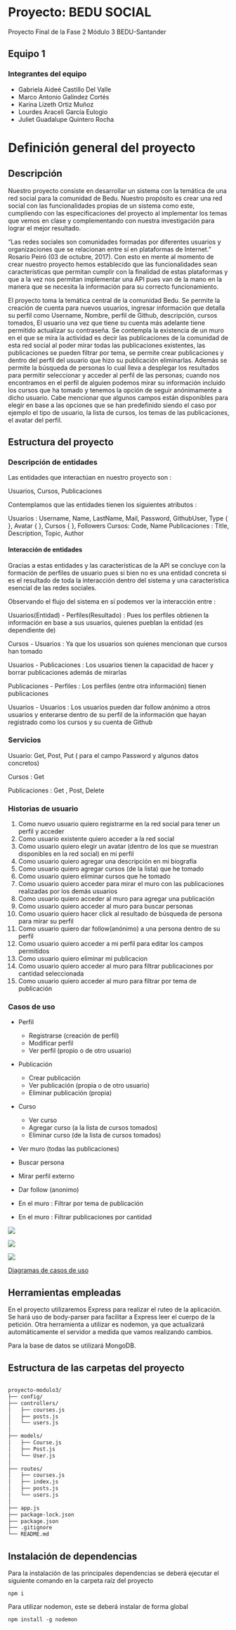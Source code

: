 # Proyecto: BEDU SOCIAL
Proyecto Final de la Fase 2 Módulo 3 BEDU-Santander

## Equipo 1
 
### Integrantes del equipo
* Gabriela Aideé Castillo Del Valle 
* Marco Antonio Galíndez Cortés 
* Karina Lizeth Ortiz Muñoz
* Lourdes Araceli García Eulogio 
* Juliet Guadalupe Quintero Rocha
 
# Definición general del proyecto #
## Descripción
Nuestro proyecto consiste en desarrollar un sistema con la temática de una red social para la comunidad de Bedu. Nuestro propósito es crear una red social con las funcionalidades propias de un sistema como este, cumpliendo con las especificaciones del proyecto al implementar los temas que vemos en clase y complementando con nuestra investigación para lograr el mejor resultado.  

“Las redes sociales son comunidades formadas por diferentes usuarios y organizaciones que se relacionan entre sí en plataformas de Internet.” Rosario Peiró (03 de octubre, 2017).
Con esto en mente al momento de crear nuestro proyecto hemos establecido que las funcionalidades sean características que permitan cumplir con la finalidad de estas plataformas y que a la vez nos permitan implementar una API pues van de la mano en la manera que se necesita la información para su correcto funcionamiento.

El proyecto toma la temática central de la comunidad Bedu. Se permite la creación de cuenta para nuevos usuarios, ingresar información que detalla su perfil como Username, Nombre, perfil de Github, descripción,  cursos tomados, El usuario una vez que tiene su cuenta más adelante tiene permitido actualizar su contraseña. Se contempla la existencia de un muro en el que se mira la actividad es decir las publicaciones de la comunidad de esta red social al poder mirar todas las publicaciones existentes, las publicaciones se pueden filtrar por tema, se permite crear publicaciones y dentro del perfil del usuario que hizo su publicación eliminarlas. Además se permite la búsqueda de personas lo cual lleva a desplegar los resultados para permitir seleccionar y acceder al perfil de las personas; cuando nos encontramos en el perfil de alguien podemos mirar su información incluido los cursos que ha tomado y tenemos la opción de seguir anónimamente a dicho usuario. Cabe mencionar que algunos campos están disponibles para elegir en base a las opciones que se han predefinido siendo el caso por ejemplo el tipo de usuario, la lista de cursos, los temas de las publicaciones, el avatar del perfil.


## Estructura del proyecto
### Descripción de entidades
 Las entidades que interactúan en nuestro proyecto son :

Usuarios, Cursos, Publicaciones

Contemplamos que las entidades tienen los siguientes atributos : 

Usuarios : Username, Name, LastName, Mail, Password, GithubUser, Type { }, Avatar { }, Cursos { }, Followers
Cursos: Code, Name
Publicaciones : Title, Description, Topic, Author

#### Interacción de entidades
Gracias a estas entidades y las características de la API se concluye con la formación de perfiles de usuario pues si bien no es una entidad concreta si es el resultado de toda la interacción dentro del sistema y una característica esencial de las redes sociales.

Observando el flujo del sistema en sí podemos ver la interacción entre :

Usuarios(Entidad) - Perfiles(Resultado) : Pues los perfiles obtienen la información en base a sus usuarios, quienes pueblan la entidad (es dependiente de)

Cursos - Usuarios : Ya que los  usuarios son quienes mencionan que cursos han tomado

Usuarios - Publicaciones : Los usuarios tienen la capacidad de hacer y borrar publicaciones además de mirarlas

Publicaciones - Perfiles : Los perfiles (entre otra información) tienen publicaciones 

Usuarios - Usuarios : Los usuarios pueden dar follow anónimo a otros usuarios y enterarse dentro de su perfil de la información que hayan registrado como los cursos y su cuenta de Github

### Servicios
Usuario: Get, Post, Put ( para el campo Password y algunos datos concretos)

Cursos  : Get

Publicaciones : Get , Post, Delete



### Historias de usuario
 1. Como nuevo usuario quiero registrarme en la red social para tener un perfil y acceder 
 2. Como usuario existente quiero acceder a la red social
 3. Como usuario quiero elegir un avatar (dentro de los que se muestran disponibles en la red social) en mi perfil
 4. Como usuario quiero agregar una descripción en mi biografía
 5. Como usuario quiero agregar cursos (de la lista) que he tomado
 6. Como usuario quiero eliminar cursos que he tomado
 7. Como usuario quiero acceder para mirar el muro con las publicaciones realizadas por los demás usuarios
 8. Como usuario quiero acceder al muro para agregar una publicación 
 9. Como usuario quiero acceder al muro para buscar personas
 10. Como usuario quiero hacer click al resultado de búsqueda de persona para mirar su perfil
 11. Como usuario quiero dar follow(anónimo) a una persona dentro de su perfil
 12. Como usuario quiero acceder a mi perfil para editar los campos permitidos
 13. Como usuario quiero eliminar mi publicacion
 14. Como usuario quiero acceder al muro para filtrar publicaciones por cantidad seleccionada
 15. Como usuario quiero acceder al muro para filtrar por tema de publicación

### Casos de uso
* Perfil
  - Registrarse (creación de perfil)
  - Modificar perfil
  - Ver perfil (propio o de otro usuario)
  
* Publicación
  - Crear publicación
  - Ver publicación (propia o de otro usuario)
  - Eliminar publicación (propia)
  
* Curso
  - Ver curso
  - Agregar curso (a la lista de cursos tomados)
  - Eliminar curso (de la lista de cursos tomados)
 
* Ver muro (todas las publicaciones)
* Buscar persona
* Mirar perfil externo
* Dar follow (anonimo)
* En el muro : Filtrar por tema de publicación
* En el muro : Filtrar publicaciones por cantidad

![](images/useCaseIndividuales.png)

![](images/useCaseWall.png)

![](images/useCaseSocialNetUpdated.png)


[Diagramas de casos de uso](https://app.diagrams.net/#G1Q9Vrauep4LrImQzg6h1PACLoq0dmqOqh)
  
  
## Herramientas empleadas

En el proyecto utilizaremos Express para realizar el ruteo de la aplicación.
Se hará uso de body-parser para facilitar a Express leer el cuerpo de la petición.
Otra herramienta a utilizar es nodemon, ya que actualizará automáticamente el servidor a medida que vamos realizando cambios.

Para la base de datos se utilizará MongoDB.

## Estructura de las carpetas del proyecto

```bash

proyecto-modulo3/
├── config/
├── controllers/
│   ├── courses.js
│   ├── posts.js
│   └── users.js
│
├── models/
│   ├── Course.js
│   ├── Post.js
│   └── User.js
│
├── routes/
│   ├── courses.js
│   ├── index.js
│   ├── posts.js
│   └── users.js
│
├── app.js
├── package-lock.json
├── package.json
├── .gitignore
└── README.md

```


## Instalación de dependencias

Para la instalación de las principales dependencias se deberá ejecutar el siguiente comando en la carpeta raíz del proyecto
```
npm i
```
Para utilizar nodemon, este se deberá instalar de forma global

```
npm install -g nodemon
```



